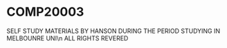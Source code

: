 # COMP20003
SELF STUDY MATERIALS BY HANSON DURING THE PERIOD STUDYING IN MELBOUNRE UNI\n
ALL RIGHTS REVERED
